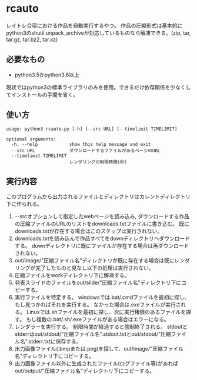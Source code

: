 # rcauto
レイトレ合宿における作品を自動実行するやつ。
作品の圧縮形式は基本的にpython3のshutil.unpack_archiveが対応しているものなら解凍できる。(zip, tar, tar.gz, tar.bz2, tar.xz)

## 必要なもの
* python3.5かpython3.6以上

現状ではpython3の標準ライブラリのみを使用。できるだけ依存関係を少なくしてインストールの手間を省く。

## 使い方
```
usage: python3 rcauto.py [-h] [--src URL] [--timelimit TIMELIMIT]

optional arguments:
  -h, --help            show this help message and exit
  --src URL             ダウンロードするファイルがあるページのURL
  --timelimit TIMELIMIT
                        レンダリングの制限時間(秒)
```

## 実行内容
このプログラムから出力されるファイルとディレクトリはカレントディレクトリ下に作られる。
1. --srcオプションして指定したwebページを読み込み, ダウンロードする作品の圧縮ファイルのURLのリストをdownloads.txtファイルに書き込む。
既にdownloads.txtが存在する場合はこのステップは実行されない。
1. downloads.txtを読み込んで作品すべてをdownディレクトリへダウンロードする。
downディレクトリに既にファイルが存在する場合は再ダウンロードされない。
1. out/image/"圧縮ファイル名"ディレクトリが既に存在する場合は既にレンダリングが完了したものと見なし以下の処理は実行されない。
1. 圧縮ファイルをworkディレクトリ下に解凍する。
1. 発表スライドのファイルをout/slide/"圧縮ファイル名"ディレクトリ下にコピーする。
1. 実行ファイルを特定する。
windowsでは.bat/.cmdファイルを最初に探し、もし見つかればそれを実行する。
なかった場合は.exeファイルが実行される。
Linuxでは.shファイルを最初に探し、次に実行権限のあるファイルを探す。
もし複数の.bat/.sh/.exeファイルがある場合はエラーになる。
1. レンダラーを実行する。
制限時間が経過すると強制終了される。
stdoutとstderrはout/stdout/"圧縮ファイル名".stdout.txtとout/stdout/"圧縮ファイル名".stderr.txtに保存する。
1. 出力画像ファイル(.bmpまたは.png)を探して、out/image/"圧縮ファイル名"ディレクトリ下にコピーする。
1. 出力画像ファイル以外に生成されたファイル(ログファイル等)があればout/output/"圧縮ファイル名"ディレクトリ下にコピーする。
